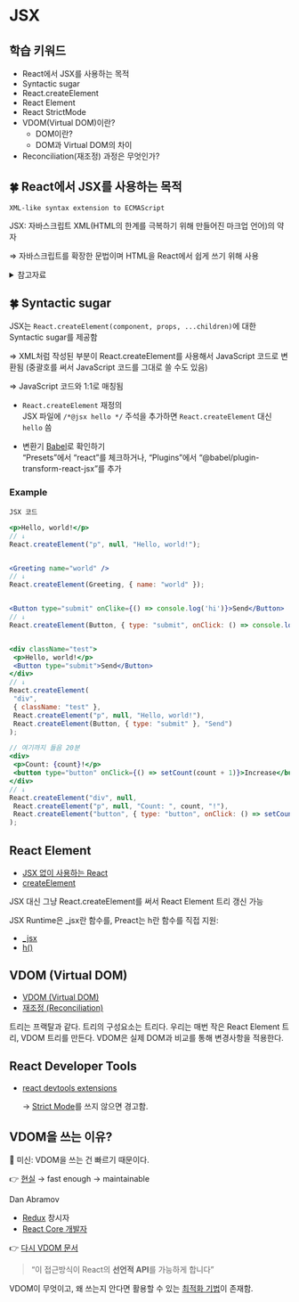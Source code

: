 # JSX

## 학습 키워드

- React에서 JSX를 사용하는 목적
- Syntactic sugar
- React.createElement
- React Element
- React StrictMode
- VDOM(Virtual DOM)이란?
  - DOM이란?
  - DOM과 Virtual DOM의 차이
- Reconciliation(재조정) 과정은 무엇인가?

## 🍀 React에서 JSX를 사용하는 목적

`XML-like syntax extension to ECMAScript`

JSX: 자바스크립트 XML(HTML의 한계를 극복하기 위해 만들어진 마크업 언어)의 약자

⇒ 자바스크립트를 확장한 문법이며 HTML을 React에서 쉽게 쓰기 위해 사용

<details>
<summary>참고자료</summary>
<ul>
<li><a href="https://ko.reactjs.org/docs/faq-build.html">Babel, JSX, 그리고 빌드 과정들</a></li>
<li><a href="https://ko.reactjs.org/docs/jsx-in-depth.html">JSX 이해하기</a></li>
</ul>
</details>

## 🍀 Syntactic sugar

JSX는 `React.createElement(component, props, ...children)`에 대한 Syntactic sugar를 제공함

=> XML처럼 작성된 부분이 React.createElement를 사용해서 JavaScript 코드로 변환됨
(중괄호를 써서 JavaScript 코드를 그대로 쓸 수도 있음)

=> JavaScript 코드와 1:1로 매칭됨

- `React.createElement` 재정의  
    JSX 파일에 `/*@jsx hello */` 주석을 추가하면 `React.createElement` 대신 `hello` 씀

- 변환기 [Babel](https://babeljs.io/repl)로 확인하기  
    “Presets”에서 “react”를 체크하거나, “Plugins”에서 “@babel/plugin-transform-react-jsx”를 추가

### Example

`JSX 코드`

```jsx
<p>Hello, world!</p>
// ↓
React.createElement("p", null, "Hello, world!");


<Greeting name="world" />
// ↓
React.createElement(Greeting, { name: "world" });


<Button type="submit" onClike={() => console.log('hi')}>Send</Button>
// ↓
React.createElement(Button, { type: "submit", onClick: () => console.log('hi') }, "Send");


<div className="test">
 <p>Hello, world!</p>
 <Button type="submit">Send</Button>
</div>
// ↓
React.createElement(
 "div",
 { className: "test" },
 React.createElement("p", null, "Hello, world!"),
 React.createElement(Button, { type: "submit" }, "Send")
);

// 여기까지 들음 20분
<div>
 <p>Count: {count}!</p>
 <button type="button" onClick={() => setCount(count + 1)}>Increase</button>
</div>
// ↓
React.createElement("div", null,
 React.createElement("p", null, "Count: ", count, "!"),
 React.createElement("button", { type: "button", onClick: () => setCount(count + 1) }, "Increase")
);
```

## React Element

- [JSX 없이 사용하는 React](https://ko.reactjs.org/docs/react-without-jsx.html)
- [createElement](https://beta.reactjs.org/reference/react/createElement)

JSX 대신 그냥 React.createElement를 써서 React Element 트리 갱신 가능

JSX Runtime은 _jsx란 함수를, Preact는 h란 함수를 직접 지원:

- [_jsx](https://reactjs.org/blog/2020/09/22/introducing-the-new-jsx-transform.html)
- [h()](https://preactjs.com/guide/v10/api-reference/#h--createelement)

## VDOM (Virtual DOM)

- [VDOM (Virtual DOM)](https://ko.reactjs.org/docs/faq-internals.html)
- [재조정 (Reconciliation)](https://ko.reactjs.org/docs/reconciliation.html)

트리는 프랙탈과 같다. 트리의 구성요소는 트리다. 우리는 매번 작은 React Element 트리, VDOM 트리를 만든다. VDOM은 실제 DOM과 비교를 통해 변경사항을 적용한다.

## React Developer Tools

- [react devtools extensions](https://github.com/facebook/react/tree/main/packages/react-devtools-extensions)

    → [Strict Mode](https://ko.reactjs.org/docs/strict-mode.html)를 쓰지 않으면 경고함.

## VDOM을 쓰는 이유?

<aside>
🤪 미신: VDOM을 쓰는 건 빠르기 때문이다.

👉 [현실](https://twitter.com/dan_abramov/status/842329893044146176)
 → fast enough
 → maintainable

</aside>

Dan Abramov

- [Redux](https://redux.js.org/) 창시자
- [React Core 개발자](https://beta.reactjs.org/learn/meet-the-team)

👉 [다시 VDOM 문서](https://ko.reactjs.org/docs/faq-internals.html)

> “이 접근방식이 React의 **선언적 API**를 가능하게 합니다”
>

VDOM이 무엇이고, 왜 쓰는지 안다면 활용할 수 있는 [최적화 기법](https://ko.reactjs.org/docs/optimizing-performance.html)이 존재함.
